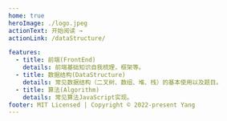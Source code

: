 ```yaml
---
home: true
heroImage: ./logo.jpeg
actionText: 开始阅读 →
actionLink: /dataStructure/

features:
  - title: 前端(FrontEnd)
    details: 前端基础知识自我梳理，框架等。
  - title: 数据结构(DataStructure)
    details: 常见数据结构（二叉树、数组、堆、栈）的基本使用以及题目。
  - title: 算法(Algorithm)
    details: 常见算法JavaScript实现。
footer: MIT Licensed | Copyright © 2022-present Yang
---
```

